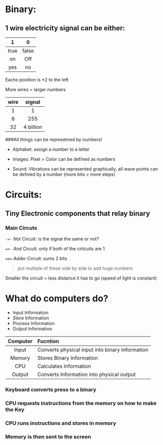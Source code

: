 # Binary:

## 1 wire electricity signal can be either:  
 
| 1| 0|
|:---:|:---:|
|true|false|
|on | Off |
|yes | no |

Eacho position is  *2 to the left

More wires = larger numbers

wire | signal
|:---:|:----:|
1 | 1
8 |255
32 | 4 billion

###All things can be represetned by numbers! 

- Alphabet: assign a number to a letter

- Images: Pixel = Color can be defined as numbers

- Sound: Vibrations can be represented graphically, all wave points can be defnied by a number (more bits = more steps) 


# Circuits:

## Tiny Electronic components that relay binary

### Main Circuts

```->-``` *Not* Circuit: is the signal the same or not?

```=>-``` *And* Circuit: only if both of the cirtcuits are 1 

```=o=``` *Adder* Circuit: sums 2 bits
>put multiple of these side by side to add huge numbers

Smaller the circuit = less distance it has to go (speed of light is constant)

# What do computers do?

- Input Information
- Store Information
- Process Information
- Output Information

| Computer| Fucntion |
|:----:|:----|
| Input | Converts physical input into binary information |
| Memory | Stores Binary Information |
| CPU | Calculates Information |
|Output | Converts Information into physical output  | 

### Keyboard converts press to a binary
### CPU requests instructions from the memory on how to make the Key
### CPU runs instructions and stores in memory
### Memory is then sent to the screen
